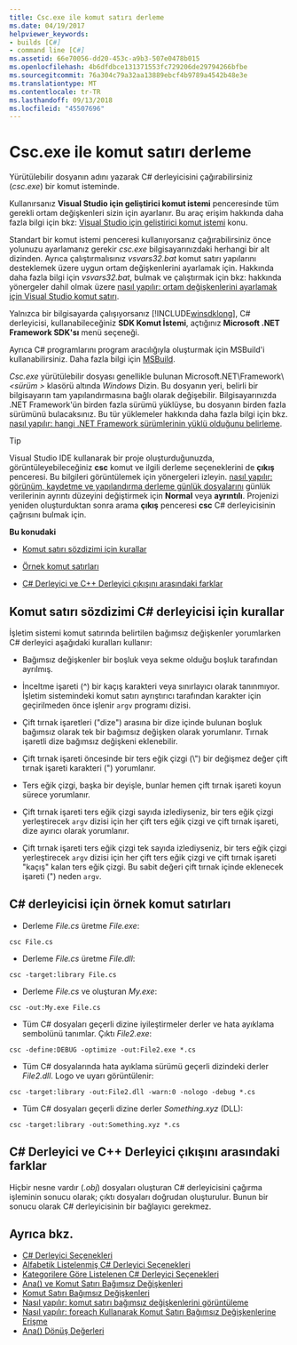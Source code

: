 ```yaml
---
title: Csc.exe ile komut satırı derleme
ms.date: 04/19/2017
helpviewer_keywords:
- builds [C#]
- command line [C#]
ms.assetid: 66e70056-dd20-453c-a9b3-507e0478b015
ms.openlocfilehash: 4b6dfdbce131371553fc729206de29794266bfbe
ms.sourcegitcommit: 76a304c79a32aa13889ebcf4b9789a4542b48e3e
ms.translationtype: MT
ms.contentlocale: tr-TR
ms.lasthandoff: 09/13/2018
ms.locfileid: "45507696"
---
```

# <a name="command-line-build-with-cscexe"></a>Csc.exe ile komut satırı derleme
Yürütülebilir dosyanın adını yazarak C# derleyicisini çağırabilirsiniz (*csc.exe*) bir komut isteminde.

Kullanırsanız **Visual Studio için geliştirici komut istemi** penceresinde tüm gerekli ortam değişkenleri sizin için ayarlanır. Bu araç erişim hakkında daha fazla bilgi için bkz: [Visual Studio için geliştirici komut istemi](../../../framework/tools/developer-command-prompt-for-vs.md) konu. 

Standart bir komut istemi penceresi kullanıyorsanız çağırabilirsiniz önce yolunuzu ayarlamanız gerekir *csc.exe* bilgisayarınızdaki herhangi bir alt dizinden. Ayrıca çalıştırmalısınız *vsvars32.bat* komut satırı yapılarını desteklemek üzere uygun ortam değişkenlerini ayarlamak için. Hakkında daha fazla bilgi için *vsvars32.bat*, bulmak ve çalıştırmak için bkz: hakkında yönergeler dahil olmak üzere [nasıl yapılır: ortam değişkenlerini ayarlamak için Visual Studio komut satırı](../../../csharp/language-reference/compiler-options/how-to-set-environment-variables-for-the-visual-studio-command-line.md).

Yalnızca bir bilgisayarda çalışıyorsanız [!INCLUDE[winsdklong](~/includes/winsdklong-md.md)], C# derleyicisi, kullanabileceğiniz **SDK Komut İstemi**, açtığınız **Microsoft .NET Framework SDK'sı** menü seçeneği.

Ayrıca C# programlarını program aracılığıyla oluşturmak için MSBuild'i kullanabilirsiniz. Daha fazla bilgi için [MSBuild](/visualstudio/msbuild/msbuild).

*Csc.exe* yürütülebilir dosyası genellikle bulunan Microsoft.NET\Framework\\*\<sürüm >* klasörü altında *Windows* Dizin. Bu dosyanın yeri, belirli bir bilgisayarın tam yapılandırmasına bağlı olarak değişebilir. Bilgisayarınızda .NET Framework'ün birden fazla sürümü yüklüyse, bu dosyanın birden fazla sürümünü bulacaksınız. Bu tür yüklemeler hakkında daha fazla bilgi için bkz. [nasıl yapılır: hangi .NET Framework sürümlerinin yüklü olduğunu belirleme](../../../framework/migration-guide/how-to-determine-which-versions-are-installed.md).

> [!TIP]
>  Visual Studio IDE kullanarak bir proje oluşturduğunuzda, görüntüleyebileceğiniz **csc** komut ve ilgili derleme seçeneklerini de **çıkış** penceresi. Bu bilgileri görüntülemek için yönergeleri izleyin. [nasıl yapılır: görünüm, kaydetme ve yapılandırma derleme günlük dosyalarını](/visualstudio/ide/how-to-view-save-and-configure-build-log-files#to-change-the-amount-of-information-included-in-the-build-log) günlük verilerinin ayrıntı düzeyini değiştirmek için **Normal** veya **ayrıntılı**. Projenizi yeniden oluşturduktan sonra arama **çıkış** penceresi **csc** C# derleyicisinin çağrısını bulmak için.

 **Bu konudaki**

- [Komut satırı sözdizimi için kurallar](#-rules-for-command-line-syntax-for-the-c-compiler)

- [Örnek komut satırları](#sample-command-lines-for-the-c-compiler)

- [C# Derleyici ve C++ Derleyici çıkışını arasındaki farklar](#differences-between-c-compiler-and-c-compiler-output)

## <a name="rules-for-command-line-syntax-for-the-c-compiler"></a>Komut satırı sözdizimi C# derleyicisi için kurallar

İşletim sistemi komut satırında belirtilen bağımsız değişkenler yorumlarken C# derleyici aşağıdaki kuralları kullanır:

- Bağımsız değişkenler bir boşluk veya sekme olduğu boşluk tarafından ayrılmış.

- İnceltme işareti (^) bir kaçış karakteri veya sınırlayıcı olarak tanınmıyor. İşletim sistemindeki komut satırı ayrıştırıcı tarafından karakter için geçirilmeden önce işlenir `argv` programı dizisi.

- Çift tırnak işaretleri ("dize") arasına bir dize içinde bulunan boşluk bağımsız olarak tek bir bağımsız değişken olarak yorumlanır. Tırnak işaretli dize bağımsız değişkeni eklenebilir.

- Çift tırnak işareti öncesinde bir ters eğik çizgi (\\") bir değişmez değer çift tırnak işareti karakteri (") yorumlanır.

- Ters eğik çizgi, başka bir deyişle, bunlar hemen çift tırnak işareti koyun sürece yorumlanır.

- Çift tırnak işareti ters eğik çizgi sayıda izlediyseniz, bir ters eğik çizgi yerleştirecek `argv` dizisi için her çift ters eğik çizgi ve çift tırnak işareti, dize ayırıcı olarak yorumlanır.

- Çift tırnak işareti ters eğik çizgi tek sayıda izlediyseniz, bir ters eğik çizgi yerleştirecek `argv` dizisi için her çift ters eğik çizgi ve çift tırnak işareti "kaçış" kalan ters eğik çizgi. Bu sabit değeri çift tırnak içinde eklenecek işareti (") neden `argv`.

## <a name="sample-command-lines-for-the-c-compiler"></a>C# derleyicisi için örnek komut satırları

- Derleme *File.cs* üretme *File.exe*:

```console
csc File.cs 
```

- Derleme *File.cs* üretme *File.dll*:

```console
csc -target:library File.cs
```

- Derleme *File.cs* ve oluşturan *My.exe*:

```console
csc -out:My.exe File.cs
```

- Tüm C# dosyaları geçerli dizine iyileştirmeler derler ve hata ayıklama sembolünü tanımlar. Çıktı *File2.exe*:

```console
csc -define:DEBUG -optimize -out:File2.exe *.cs
```

- Tüm C# dosyalarında hata ayıklama sürümü geçerli dizindeki derler *File2.dll*. Logo ve uyarı görüntülenir:

```console
csc -target:library -out:File2.dll -warn:0 -nologo -debug *.cs
```

- Tüm C# dosyaları geçerli dizine derler *Something.xyz* (DLL):

```console
csc -target:library -out:Something.xyz *.cs
```

## <a name="differences-between-c-compiler-and-c-compiler-output"></a>C# Derleyici ve C++ Derleyici çıkışını arasındaki farklar
Hiçbir nesne vardır (*.obj*) dosyaları oluşturan C# derleyicisini çağırma işleminin sonucu olarak; çıktı dosyaları doğrudan oluşturulur. Bunun bir sonucu olarak C# derleyicisinin bir bağlayıcı gerekmez.

## <a name="see-also"></a>Ayrıca bkz.

- [C# Derleyici Seçenekleri](../../../csharp/language-reference/compiler-options/index.md)  
- [Alfabetik Listelenmiş C# Derleyici Seçenekleri](../../../csharp/language-reference/compiler-options/listed-alphabetically.md)  
- [Kategorilere Göre Listelenen C# Derleyici Seçenekleri](../../../csharp/language-reference/compiler-options/listed-by-category.md)  
- [Ana() ve Komut Satırı Bağımsız Değişkenleri](../../../csharp/programming-guide/main-and-command-args/index.md)  
- [Komut Satırı Bağımsız Değişkenleri](../../../csharp/programming-guide/main-and-command-args/command-line-arguments.md)  
- [Nasıl yapılır: komut satırı bağımsız değişkenlerini görüntüleme](../../../csharp/programming-guide/main-and-command-args/how-to-display-command-line-arguments.md)  
- [Nasıl yapılır: foreach Kullanarak Komut Satırı Bağımsız Değişkenlerine Erişme](../../../csharp/programming-guide/main-and-command-args/how-to-access-command-line-arguments-using-foreach.md)  
- [Ana() Dönüş Değerleri](../../../csharp/programming-guide/main-and-command-args/main-return-values.md)
